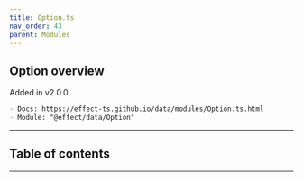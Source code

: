 ```yaml
---
title: Option.ts
nav_order: 43
parent: Modules
---
```


## Option overview

Added in v2.0.0

```md
- Docs: https://effect-ts.github.io/data/modules/Option.ts.html
- Module: "@effect/data/Option"
```

---

<h2 class="text-delta">Table of contents</h2>

---

